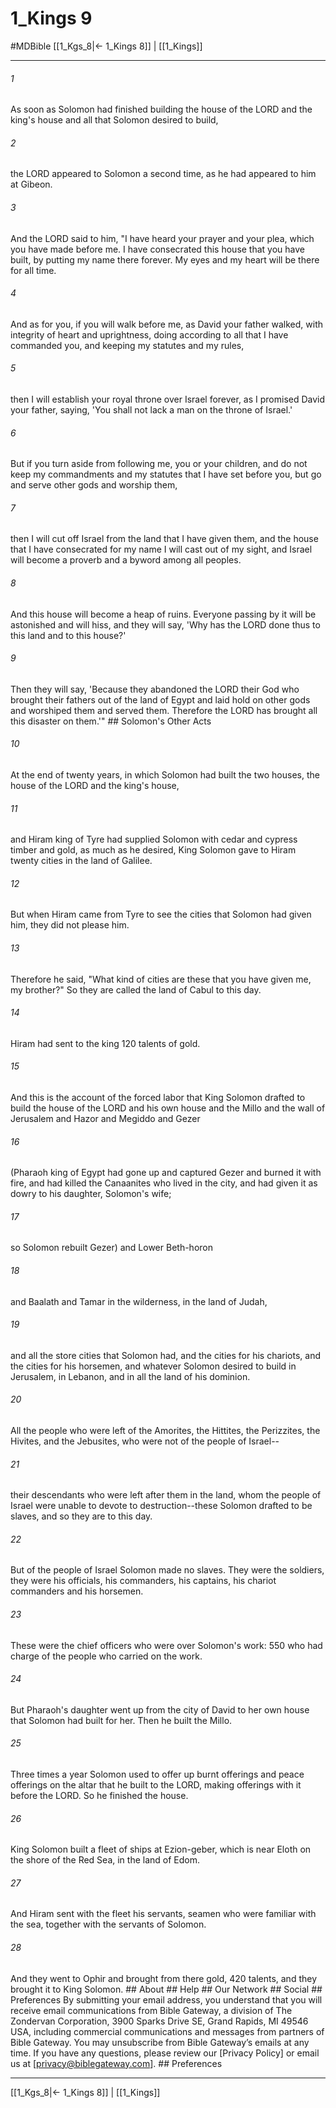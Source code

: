 # 1_Kings 9
#MDBible
[[1_Kgs_8|← 1_Kings 8]] | [[1_Kings]]

***


###### 1 
As soon as Solomon had finished building the house of the LORD and the king's house and all that Solomon desired to build, 

###### 2 
the LORD appeared to Solomon a second time, as he had appeared to him at Gibeon. 

###### 3 
And the LORD said to him, "I have heard your prayer and your plea, which you have made before me. I have consecrated this house that you have built, by putting my name there forever. My eyes and my heart will be there for all time. 

###### 4 
And as for you, if you will walk before me, as David your father walked, with integrity of heart and uprightness, doing according to all that I have commanded you, and keeping my statutes and my rules, 

###### 5 
then I will establish your royal throne over Israel forever, as I promised David your father, saying, 'You shall not lack a man on the throne of Israel.' 

###### 6 
But if you turn aside from following me, you or your children, and do not keep my commandments and my statutes that I have set before you, but go and serve other gods and worship them, 

###### 7 
then I will cut off Israel from the land that I have given them, and the house that I have consecrated for my name I will cast out of my sight, and Israel will become a proverb and a byword among all peoples. 

###### 8 
And this house will become a heap of ruins. Everyone passing by it will be astonished and will hiss, and they will say, 'Why has the LORD done thus to this land and to this house?' 

###### 9 
Then they will say, 'Because they abandoned the LORD their God who brought their fathers out of the land of Egypt and laid hold on other gods and worshiped them and served them. Therefore the LORD has brought all this disaster on them.'" ## Solomon's Other Acts 

###### 10 
At the end of twenty years, in which Solomon had built the two houses, the house of the LORD and the king's house, 

###### 11 
and Hiram king of Tyre had supplied Solomon with cedar and cypress timber and gold, as much as he desired, King Solomon gave to Hiram twenty cities in the land of Galilee. 

###### 12 
But when Hiram came from Tyre to see the cities that Solomon had given him, they did not please him. 

###### 13 
Therefore he said, "What kind of cities are these that you have given me, my brother?" So they are called the land of Cabul to this day. 

###### 14 
Hiram had sent to the king 120 talents of gold. 

###### 15 
And this is the account of the forced labor that King Solomon drafted to build the house of the LORD and his own house and the Millo and the wall of Jerusalem and Hazor and Megiddo and Gezer 

###### 16 
(Pharaoh king of Egypt had gone up and captured Gezer and burned it with fire, and had killed the Canaanites who lived in the city, and had given it as dowry to his daughter, Solomon's wife; 

###### 17 
so Solomon rebuilt Gezer) and Lower Beth-horon 

###### 18 
and Baalath and Tamar in the wilderness, in the land of Judah, 

###### 19 
and all the store cities that Solomon had, and the cities for his chariots, and the cities for his horsemen, and whatever Solomon desired to build in Jerusalem, in Lebanon, and in all the land of his dominion. 

###### 20 
All the people who were left of the Amorites, the Hittites, the Perizzites, the Hivites, and the Jebusites, who were not of the people of Israel-- 

###### 21 
their descendants who were left after them in the land, whom the people of Israel were unable to devote to destruction--these Solomon drafted to be slaves, and so they are to this day. 

###### 22 
But of the people of Israel Solomon made no slaves. They were the soldiers, they were his officials, his commanders, his captains, his chariot commanders and his horsemen. 

###### 23 
These were the chief officers who were over Solomon's work: 550 who had charge of the people who carried on the work. 

###### 24 
But Pharaoh's daughter went up from the city of David to her own house that Solomon had built for her. Then he built the Millo. 

###### 25 
Three times a year Solomon used to offer up burnt offerings and peace offerings on the altar that he built to the LORD, making offerings with it before the LORD. So he finished the house. 

###### 26 
King Solomon built a fleet of ships at Ezion-geber, which is near Eloth on the shore of the Red Sea, in the land of Edom. 

###### 27 
And Hiram sent with the fleet his servants, seamen who were familiar with the sea, together with the servants of Solomon. 

###### 28 
And they went to Ophir and brought from there gold, 420 talents, and they brought it to King Solomon. ## About ## Help ## Our Network ## Social ## Preferences By submitting your email address, you understand that you will receive email communications from Bible Gateway, a division of The Zondervan Corporation, 3900 Sparks Drive SE, Grand Rapids, MI 49546 USA, including commercial communications and messages from partners of Bible Gateway. You may unsubscribe from Bible Gateway&rsquo;s emails at any time. If you have any questions, please review our [Privacy Policy] or email us at [privacy@biblegateway.com]. ## Preferences

***

[[1_Kgs_8|← 1_Kings 8]] | [[1_Kings]]
